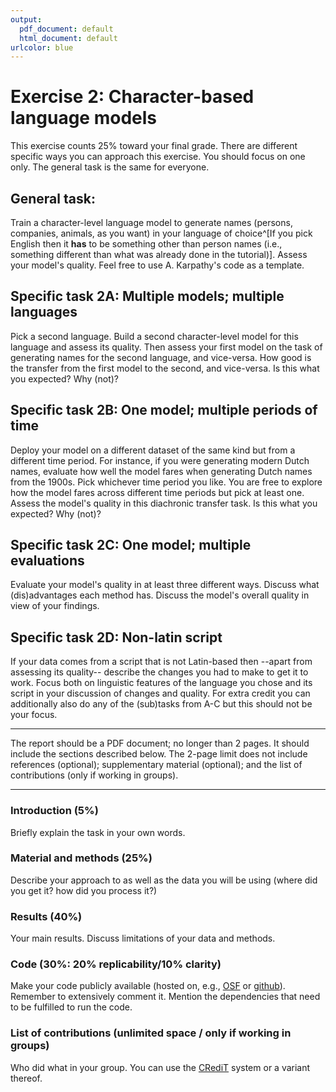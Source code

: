 ```yaml
---
output:
  pdf_document: default
  html_document: default
urlcolor: blue
---
```

# Exercise 2: Character-based language models

This exercise counts 25% toward your final grade. There are different specific ways you can approach this exercise. You should focus on one only. The general task is the same for everyone.

## General task:

Train a character-level language model to generate names (persons, companies, animals, as you want) in your language of choice^[If you pick English then it **has** to be something other than person names (i.e., something different than what was already done in the tutorial)]. Assess your model's quality. Feel free to use A. Karpathy's code as a template.

## Specific task 2A: Multiple models; multiple languages

Pick a second language. Build a second character-level model for this language and assess its  quality. Then assess your first model on the task of generating names for the second language, and vice-versa. How good is the transfer from the first model to the second, and vice-versa. Is this what you expected? Why (not)?

## Specific task 2B: One model; multiple periods of time

Deploy your model on a different dataset of the same kind but from a different time period. For instance, if you were generating modern Dutch names, evaluate how well the model fares when generating Dutch names from the 1900s. Pick whichever time period you like. You are free to explore how the model fares across different time periods but pick at least one. Assess the model's quality in this diachronic transfer task. Is this what you expected? Why (not)?

## Specific task 2C: One model; multiple evaluations

Evaluate your model's quality in at least three different ways. Discuss what (dis)advantages each method has. Discuss the model's overall quality in view of your findings.

## Specific task 2D: Non-latin script

If your data comes from a script that is not Latin-based then --apart from assessing its quality-- describe the changes you had to make to get it to work. Focus both on linguistic features of the language you chose and its script in your discussion of changes and quality. For extra credit you can additionally also do any of the (sub)tasks from A-C but this should not be your focus.

***


The report should be a PDF document; no longer than 2 pages. It should include the sections described below. The 2-page limit does not include references (optional); supplementary material (optional); and the list of contributions (only if working in groups).

***

### Introduction (5%)

Briefly explain the task in your own words.

### Material and methods (25%)
Describe your approach to as well as the data you will be using (where did you get it? how did you process it?)

### Results (40%)
Your main results. Discuss limitations of your data and methods.

### Code (30%: 20% replicability/10% clarity)
Make your code publicly available (hosted on, e.g., [OSF](https://osf.io/) or [github](https://github.com/)). Remember to extensively comment it. Mention the dependencies that need to be fulfilled to run the code.

### List of contributions (unlimited space / only if working in groups)
Who did what in your group. You can use the [CRediT](https://credit.niso.org/) system or a variant thereof.